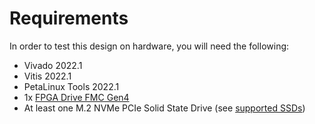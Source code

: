 # Requirements

In order to test this design on hardware, you will need the following:

* Vivado 2022.1
* Vitis 2022.1
* PetaLinux Tools 2022.1
* 1x [FPGA Drive FMC Gen4](https://fpgadrive.com)
* At least one M.2 NVMe PCIe Solid State Drive (see [supported SSDs](supported_ssds))


